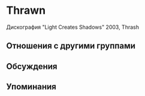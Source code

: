 # Thrawn

Дискография
"Light Creates Shadows" 2003, Thrash

## Отношения с другими группами


## Обсуждения


## Упоминания

